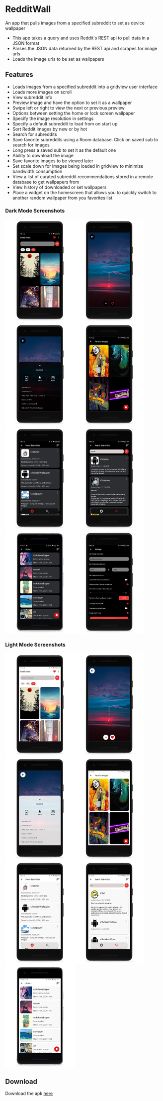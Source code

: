 # RedditWall
An app that pulls images from a specified subreddit to set as device wallpaper
- This app takes a query and uses Reddit's REST api to pull data in a JSON format
- Parses the JSON data returned by the REST api and scrapes for image urls
- Loads the image urls to be set as wallpapers

## Features
- Loads images from a specified subreddit into a gridview user interface
- Loads more images on scroll
- View subreddit info
- Preview image and have the option to set it as a wallpaper
- Swipe left or right to view the next or previous preview
- Options between setting the home or lock screen wallpaper
- Specify the image resolution in settings
- Specify a default subreddit to load from on start up
- Sort Reddit images by new or by hot
- Search for subreddits
- Save favorite subreddits using a Room database. Click on saved sub to search for images
- Long press a saved sub to set it as the default one
- Ability to download the image
- Save favorite images to be viewed later
- Set scale down for images being loaded in gridview to minimize bandwidth consumption
- View a list of curated subreddit recommendations stored in a remote database to get wallpapers from
- View history of downloaded or set wallpapers
- Place a widget on the homescreen that allows you to quickly switch to another random wallpaper from you favorites list
### Dark Mode Screenshots
<img src="screens/home_dark.png" height="331" width="223"><img src="screens/dark_prev.png" height="331" width="223"><img src="screens/dark_bottom.png" height="331" width="223"/><img src="screens/favorites_dark.png" height="331" width="223"><img src="screens/saved_dark.png" height="331" width="223"><img src="screens/search_dark.png" height="331" width="223"><img src="screens/dark_hist.png" height="331" width="223"><img src="screens/settings_dark.png" height="331" width="223">
### Light Mode Screenshots
<img src="screens/home_light.png" height="331" width="223"><img src="screens/light_prev.png" height="331" width="223"><img src="screens/light_bottom.png" height="331" width="223"><img src="screens/favorites_light.png" height="331" width="223"><img src="screens/saved_light.png" height="331" width="223"><img src="screens/search_light.png" height="331" width="223"><img src="screens/light_hist.png" height="331" width="223">

## Download
Download the apk [here](https://github.com/meh430/RedditWall/releases/download/v0.80-beta/reddit-walls-0.80b.apk)
